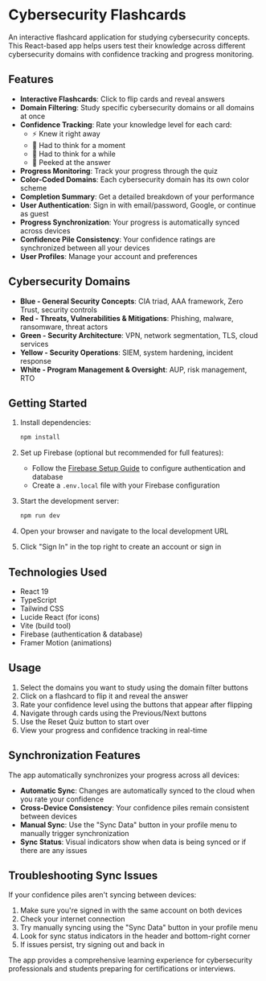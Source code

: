 # Cybersecurity Flashcards

An interactive flashcard application for studying cybersecurity concepts. This React-based app helps users test their knowledge across different cybersecurity domains with confidence tracking and progress monitoring.

## Features

- **Interactive Flashcards**: Click to flip cards and reveal answers
- **Domain Filtering**: Study specific cybersecurity domains or all domains at once
- **Confidence Tracking**: Rate your knowledge level for each card:
  - ⚡ Knew it right away
  - 🤔 Had to think for a moment
  - 🧠 Had to think for a while
  - 👀 Peeked at the answer
- **Progress Monitoring**: Track your progress through the quiz
- **Color-Coded Domains**: Each cybersecurity domain has its own color scheme
- **Completion Summary**: Get a detailed breakdown of your performance
- **User Authentication**: Sign in with email/password, Google, or continue as guest
- **Progress Synchronization**: Your progress is automatically synced across devices
- **Confidence Pile Consistency**: Your confidence ratings are synchronized between all your devices
- **User Profiles**: Manage your account and preferences

## Cybersecurity Domains

- **Blue - General Security Concepts**: CIA triad, AAA framework, Zero Trust, security controls
- **Red - Threats, Vulnerabilities & Mitigations**: Phishing, malware, ransomware, threat actors
- **Green - Security Architecture**: VPN, network segmentation, TLS, cloud services
- **Yellow - Security Operations**: SIEM, system hardening, incident response
- **White - Program Management & Oversight**: AUP, risk management, RTO

## Getting Started

1. Install dependencies:
   ```bash
   npm install
   ```

2. Set up Firebase (optional but recommended for full features):
   - Follow the [Firebase Setup Guide](FIREBASE_SETUP.md) to configure authentication and database
   - Create a `.env.local` file with your Firebase configuration

3. Start the development server:
   ```bash
   npm run dev
   ```

4. Open your browser and navigate to the local development URL

5. Click "Sign In" in the top right to create an account or sign in

## Technologies Used

- React 19
- TypeScript
- Tailwind CSS
- Lucide React (for icons)
- Vite (build tool)
- Firebase (authentication & database)
- Framer Motion (animations)

## Usage

1. Select the domains you want to study using the domain filter buttons
2. Click on a flashcard to flip it and reveal the answer
3. Rate your confidence level using the buttons that appear after flipping
4. Navigate through cards using the Previous/Next buttons
5. Use the Reset Quiz button to start over
6. View your progress and confidence tracking in real-time

## Synchronization Features

The app automatically synchronizes your progress across all devices:

- **Automatic Sync**: Changes are automatically synced to the cloud when you rate your confidence
- **Cross-Device Consistency**: Your confidence piles remain consistent between devices
- **Manual Sync**: Use the "Sync Data" button in your profile menu to manually trigger synchronization
- **Sync Status**: Visual indicators show when data is being synced or if there are any issues

## Troubleshooting Sync Issues

If your confidence piles aren't syncing between devices:

1. Make sure you're signed in with the same account on both devices
2. Check your internet connection
3. Try manually syncing using the "Sync Data" button in your profile menu
4. Look for sync status indicators in the header and bottom-right corner
5. If issues persist, try signing out and back in

The app provides a comprehensive learning experience for cybersecurity professionals and students preparing for certifications or interviews.
